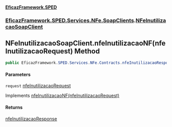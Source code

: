 #### [EficazFramework.SPED](EficazFrameworkSPED.md 'EficazFramework SPED')
### [EficazFramework.SPED.Services.NFe.SoapClients](EficazFramework.SPED.Services.NFe.SoapClients.md 'EficazFramework.SPED.Services.NFe.SoapClients').[NFeInutilizacaoSoapClient](EficazFramework.SPED.Services.NFe.SoapClients/NFeInutilizacaoSoapClient.md 'EficazFramework.SPED.Services.NFe.SoapClients.NFeInutilizacaoSoapClient')

## NFeInutilizacaoSoapClient.nfeInutilizacaoNF(nfeInutilizacaoRequest) Method

```csharp
public EficazFramework.SPED.Services.NFe.Contracts.nfeInutilizacaoResponse nfeInutilizacaoNF(EficazFramework.SPED.Services.NFe.Contracts.nfeInutilizacaoRequest request);
```
#### Parameters

<a name='EficazFramework.SPED.Services.NFe.SoapClients.NFeInutilizacaoSoapClient.nfeInutilizacaoNF(EficazFramework.SPED.Services.NFe.Contracts.nfeInutilizacaoRequest).request'></a>

`request` [nfeInutilizacaoRequest](EficazFramework.SPED.Services.NFe.Contracts/nfeInutilizacaoRequest.md 'EficazFramework.SPED.Services.NFe.Contracts.nfeInutilizacaoRequest')

Implements [nfeInutilizacaoNF(nfeInutilizacaoRequest)](EficazFramework.SPED.Services.NFe.Contracts/INFeInutilizacaoSoap/nfeInutilizacaoNF(nfeInutilizacaoRequest).md 'EficazFramework.SPED.Services.NFe.Contracts.INFeInutilizacaoSoap.nfeInutilizacaoNF(EficazFramework.SPED.Services.NFe.Contracts.nfeInutilizacaoRequest)')

#### Returns
[nfeInutilizacaoResponse](EficazFramework.SPED.Services.NFe.Contracts/nfeInutilizacaoResponse.md 'EficazFramework.SPED.Services.NFe.Contracts.nfeInutilizacaoResponse')